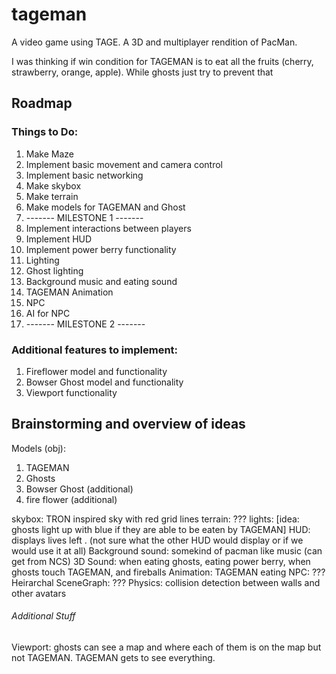 # tageman
A video game using TAGE. A 3D and multiplayer rendition of PacMan.

I was thinking if win condition for TAGEMAN is to eat all the fruits (cherry, strawberry, orange, apple). While ghosts just try to prevent that


## Roadmap
### Things to Do:
1. Make Maze
2. Implement basic movement and camera control
3. Implement basic networking
4. Make skybox
5. Make terrain
6. Make models for TAGEMAN and Ghost
7. ------- MILESTONE 1 -------
8. Implement interactions between players
9. Implement HUD
10. Implement power berry functionality
11. Lighting
12. Ghost lighting
13. Background music and eating sound
14. TAGEMAN Animation
15. NPC
16. AI for NPC
17. ------- MILESTONE 2 -------

### Additional features to implement:
1. Fireflower model and functionality
2. Bowser Ghost model and functionality
3. Viewport functionality

## Brainstorming and overview of ideas
Models (obj):
1. TAGEMAN
2. Ghosts
3. Bowser Ghost (additional)
4. fire flower (additional)

skybox: TRON inspired sky with red grid lines
terrain: ???
lights: [idea: ghosts light up with blue if they are able to be eaten by TAGEMAN]
HUD: displays lives left . (not sure what the other HUD would display or if we would use it at all)
Background sound: somekind of pacman like music (can get from NCS)
3D Sound: when eating ghosts, eating power berry, when ghosts touch TAGEMAN, and fireballs
Animation: TAGEMAN eating
NPC: ???
Heirarchal SceneGraph: ???
Physics: collision detection between walls and other avatars

###### Additional Stuff
Viewport: ghosts can see a map and where each of them is on the map but not TAGEMAN. TAGEMAN gets to see everything.
